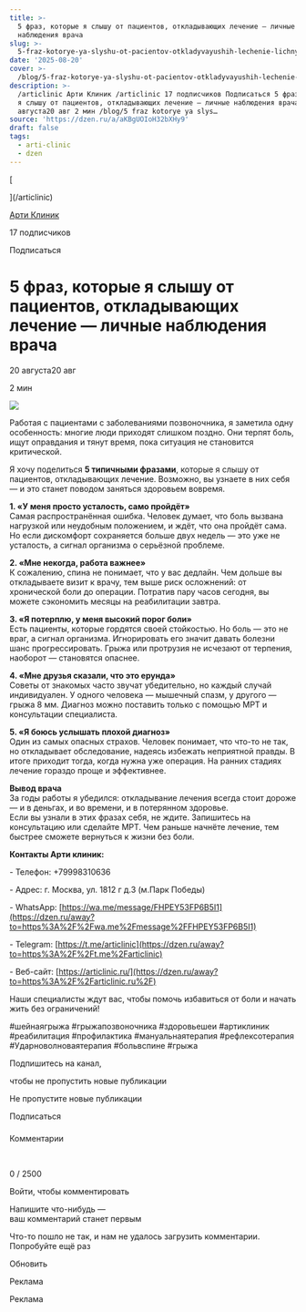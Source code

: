 ```yaml
---
title: >-
  5 фраз, которые я слышу от пациентов, откладывающих лечение — личные
  наблюдения врача
slug: >-
  5-fraz-kotorye-ya-slyshu-ot-pacientov-otkladyvayushih-lechenie-lichnye-nablyuden
date: '2025-08-20'
cover: >-
  /blog/5-fraz-kotorye-ya-slyshu-ot-pacientov-otkladyvayushih-lechenie-lichnye-nablyuden/cover.jpg
description: >-
  /articlinic Арти Клиник /articlinic 17 подписчиков Подписаться 5 фраз, которые
  я слышу от пациентов, откладывающих лечение — личные наблюдения врача 20
  августа20 авг 2 мин /blog/5 fraz kotorye ya slys…
source: 'https://dzen.ru/a/aKBgUOIoH32bXHy9'
draft: false
tags:
  - arti-clinic
  - dzen
---
```

[

](/articlinic)

[Арти Клиник](/articlinic)

17 подписчиков

Подписаться

# 5 фраз, которые я слышу от пациентов, откладывающих лечение — личные наблюдения врача

20 августа20 авг

2 мин

![](/blog/5-fraz-kotorye-ya-slyshu-ot-pacientov-otkladyvayushih-lechenie-lichnye-nablyuden/img-0.jpg)

  
Работая с пациентами с заболеваниями позвоночника, я заметила одну особенность: многие люди приходят слишком поздно. Они терпят боль, ищут оправдания и тянут время, пока ситуация не становится критической.

Я хочу поделиться **5 типичными фразами**, которые я слышу от пациентов, откладывающих лечение. Возможно, вы узнаете в них себя — и это станет поводом заняться здоровьем вовремя.  
  
**1\. «У меня просто усталость, само пройдёт»**  
Самая распространённая ошибка. Человек думает, что боль вызвана нагрузкой или неудобным положением, и ждёт, что она пройдёт сама. Но если дискомфорт сохраняется больше двух недель — это уже не усталость, а сигнал организма о серьёзной проблеме.  
  
**2\. «Мне некогда, работа важнее»**  
К сожалению, спина не понимает, что у вас дедлайн. Чем дольше вы откладываете визит к врачу, тем выше риск осложнений: от хронической боли до операции. Потратив пару часов сегодня, вы можете сэкономить месяцы на реабилитации завтра.  
  
**3\. «Я потерплю, у меня высокий порог боли»**  
Есть пациенты, которые гордятся своей стойкостью. Но боль — это не враг, а сигнал организма. Игнорировать его значит давать болезни шанс прогрессировать. Грыжа или протрузия не исчезают от терпения, наоборот — становятся опаснее.  
  
**4\. «Мне друзья сказали, что это ерунда»**  
Советы от знакомых часто звучат убедительно, но каждый случай индивидуален. У одного человека — мышечный спазм, у другого — грыжа 8 мм. Диагноз можно поставить только с помощью МРТ и консультации специалиста.  
  
**5\. «Я боюсь услышать плохой диагноз»**  
Один из самых опасных страхов. Человек понимает, что что-то не так, но откладывает обследование, надеясь избежать неприятной правды. В итоге приходит тогда, когда нужна уже операция. На ранних стадиях лечение гораздо проще и эффективнее.  
  
**Вывод врача**  
За годы работы я убедился: откладывание лечения всегда стоит дороже — и в деньгах, и во времени, и в потерянном здоровье.  
Если вы узнали в этих фразах себя, не ждите. Запишитесь на консультацию или сделайте МРТ. Чем раньше начнёте лечение, тем быстрее сможете вернуться к жизни без боли.  
  
**Контакты Арти клиник:**

\- Телефон: +79998310636

\- Адрес: г. Москва, ул. 1812 г д.3 (м.Парк Победы)

\- WhatsApp: [https://wa.me/message/FHPEY53FP6B5I1](https://dzen.ru/away?to=https%3A%2F%2Fwa.me%2Fmessage%2FFHPEY53FP6B5I1)

\- Telegram: [https://t.me/articlinic](https://dzen.ru/away?to=https%3A%2F%2Ft.me%2Farticlinic)

\- Веб-сайт: [https://articlinic.ru/](https://dzen.ru/away?to=https%3A%2F%2Farticlinic.ru%2F)

Наши специалисты ждут вас, чтобы помочь избавиться от боли и начать жить без ограничений!

#шейнаягрыжа #грыжапозвоночника #здоровьешеи #артиклиник #реабилитация #профилактика #мануальнаятерапия #рефлексотерапия #Ударноволноваятерапия #больвспине #грыжа

Подпишитесь на канал,

чтобы не пропустить новые публикации

Не пропустите новые публикации

Подписаться

### 

Комментарии

⁠

0 / 2500

Войти, чтобы комментировать

Напишите что-нибудь —  
ваш комментарий станет первым

Что-то пошло не так, и нам не удалось загрузить комментарии. Попробуйте ещё раз

Обновить

Реклама

Реклама
